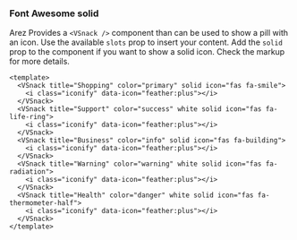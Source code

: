 ### Font Awesome solid

Arez Provides a `<VSnack />` component than can be used to show
a pill with an icon. Use the available `slots` prop to insert your content.
Add the `solid` prop to the component if you want to show
a solid icon. Check the markup for more details.

<!--code-->

```vue
<template>
  <VSnack title="Shopping" color="primary" solid icon="fas fa-smile">
    <i class="iconify" data-icon="feather:plus"></i>
  </VSnack>
  <VSnack title="Support" color="success" white solid icon="fas fa-life-ring">
    <i class="iconify" data-icon="feather:plus"></i>
  </VSnack>
  <VSnack title="Business" color="info" solid icon="fas fa-building">
    <i class="iconify" data-icon="feather:plus"></i>
  </VSnack>
  <VSnack title="Warning" color="warning" white solid icon="fas fa-radiation">
    <i class="iconify" data-icon="feather:plus"></i>
  </VSnack>
  <VSnack title="Health" color="danger" white solid icon="fas fa-thermometer-half">
    <i class="iconify" data-icon="feather:plus"></i>
  </VSnack>
</template>
```

<!--/code-->

<!--example-->

<div class="snacks">
  <VSnack title="Shopping" color="primary" solid icon="fas fa-smile">
    <i class="iconify" data-icon="feather:plus"></i>
  </VSnack>
  <VSnack title="Support" color="success" white solid icon="fas fa-life-ring">
    <i class="iconify" data-icon="feather:plus"></i>
  </VSnack>
  <VSnack title="Business" color="info" solid icon="fas fa-building">
    <i class="iconify" data-icon="feather:plus"></i>
  </VSnack>
  <VSnack title="Warning" color="warning" white solid icon="fas fa-radiation">
    <i class="iconify" data-icon="feather:plus"></i>
  </VSnack>
  <VSnack title="Health" color="danger" white solid icon="fas fa-thermometer-half">
    <i class="iconify" data-icon="feather:plus"></i>
  </VSnack>
</div>

<!--/example-->
